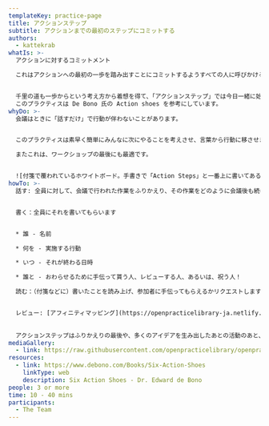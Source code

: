```yaml
---
templateKey: practice-page
title: アクションステップ
subtitle: アクションまでの最初のステップにコミットする
authors:
  - kattekrab
whatIs: >-
  アクションに対するコミットメント

  これはアクションへの最初の一歩を踏み出すことにコミットするようすべての人に呼びかける共同プラクティスです。


  千里の道も一歩からという考え方から着想を得て、「アクションステップ」では今日一緒に始める仕事を続けていく最初のステップをみんなに考えてさせます。
  このプラクティスは De Bono 氏の Action shoes を参考にしています。
whyDo: >-
  会議はときに「話すだけ」で行動が伴わないことがあります。


  このプラクティスは素早く簡単にみんなに次にやることを考えさせ、言葉から行動に移させます。

  またこれは、ワークショップの最後にも最適です。


  ![付箋で覆われているホワイトボード。手書きで「Action Steps」と一番上に書いてある](/images/ActionSteps.jpg "Example of Action Steps in Action using sticky notes.")
howTo: >-
  話す: 全員に対して、会議で行われた作業をふりかえり、その作業をどのように会議後も続けるかを尋ねます。


  書く：全員にそれを書いてもらいます


  * 誰 - 名前

  * 何を - 実施する行動

  * いつ - それが終わる日時

  * 誰と - おわらせるために手伝って貰う人、レビューする人、あるいは、祝う人！

  読む：（付箋などに）書いたことを読み上げ、参加者に手伝ってもらえるかリクエストします


  レビュー: [アフィニティマッピング](https://openpracticelibrary-ja.netlify.app/practice/affinity-mapping/)  を使って、アクションステップを分類しまとめます。また、取るべきアクションがたくさんある場合は、何から始めるべきかをグループで最も重要だと思われるものに投票しなにから始めるべきか優先順位をつけても良いでしょう。
  
  
  アクションステップはふりかえりの最後や、多くのアイデアを生み出したあとの活動のあと、みんながどこから始めるべきか明確にしたいとき、次に何をやるべきかを決めたいときなどに役立つでしょう。
mediaGallery:
  - link: https://raw.githubusercontent.com/openpracticelibrary/openpracticelibrary/master/static/images/ActionSteps.jpg
resources:
  - link: https://www.debono.com/Books/Six-Action-Shoes
    linkType: web
    description: Six Action Shoes - Dr. Edward de Bono
people: 3 or more
time: 10 - 40 mins
participants:
  - The Team
---
```


